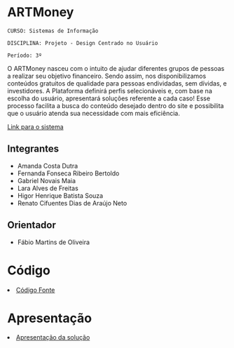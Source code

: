 # ARTMoney

`CURSO: Sistemas de Informação`

`DISCIPLINA: Projeto - Design Centrado no Usuário`

`Período: 3º`

O ARTMoney nasceu com o intuito de ajudar diferentes grupos de pessoas a realizar seu objetivo financeiro. Sendo assim, nos disponibilizamos conteúdos gratuitos de qualidade para pessoas endividadas, sem dívidas, e investidores. A Plataforma definirá perfis selecionáveis e, com base na escolha do usuário, apresentará soluções referente a cada caso! Esse processo facilita a busca do conteúdo desejado dentro do site e possibilita que o usuário atenda sua necessidade com mais eficiência.

[Link para o sistema](https://icei-puc-minas-pmv-si.github.io/pmv-si-2022-1-e1-proj-web-t1-juntamoney/src/index.html)


## Integrantes

* Amanda Costa Dutra
* Fernanda Fonseca Ribeiro Bertoldo
* Gabriel Novais Maia
* Lara Alves de Freitas
* Higor Henrique Batista Souza
* Renato Cifuentes Dias de Araújo Neto


## Orientador

* Fábio Martins de Oliveira

# Código

<li><a href="src/README.md"> Código Fonte</a></li>

# Apresentação

<li><a href="presentation/README.md"> Apresentação da solução</a></li>

